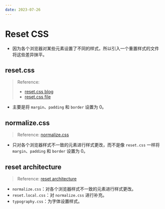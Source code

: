 ```yaml
---
date: 2023-07-26
---
```


# Reset CSS

- 因为各个浏览器对某些元素设置了不同的样式，所以引入一个重置样式的文件将这些差异抹平。

## reset.css

> Reference:
> - [reset.css blog](https://meyerweb.com/eric/tools/css/reset/index.html)
> - [reset.css file](https://meyerweb.com/eric/tools/css/reset/reset.css)

- 主要是将 `margin`、`padding` 和 `border` 设置为 0。

## normalize.css

> Reference: [normalize.css](https://github.com/necolas/normalize.css)

- 只对各个浏览器样式不一致的元素进行样式更改，而不是像 `reset.css` 一样将 `margin`、`padding` 和 `border` 设置为 0。

## reset architecture

> Reference: [reset architecture](https://elad.medium.com/normalize-css-or-css-reset-9d75175c5d1e#:~:text=How%20to%20work%2C%20together%20in%20peace%2C%20with%20both%20Normalize%20CSS%20%26%20CSS%20Reset)

- `normalize.css`：对各个浏览器样式不一致的元素进行样式更改。
- `reset.local.css`：对 `normalize.css` 进行补充。
- `typography.css`：为字体设置样式。
